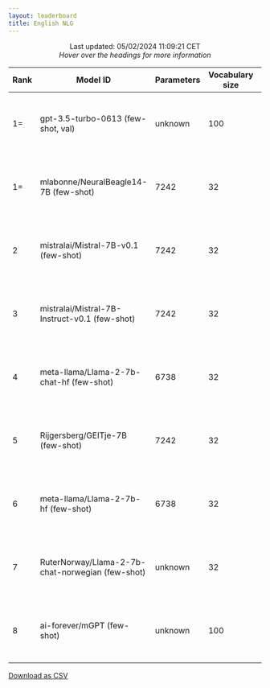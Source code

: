 ```yaml
---
layout: leaderboard
title: English NLG
---
```


<center>Last updated: 05/02/2024 11:09:21 CET</center>
<center><i>Hover over the headings for more information</i></center>

<div class="table-wrapper centered">
<table id="english-nlg" class="sortable fixed centered small-font">
 <thead>
  <tr>
   <th><span data-toggle="tooltip" data-placement="bottom" data-container="body" title="ScandEval statistically significant model rank">Rank</span></th>
   <th><span data-toggle="tooltip" data-placement="bottom" data-container="body" title="Hugging Face Hub Model ID">Model ID</span></th>
   <th><span data-toggle="tooltip" data-placement="bottom" data-container="body" title="Number of parameters in the model, in millions">Parameters</span></th>
   <th><span data-toggle="tooltip" data-placement="bottom" data-container="body" title="Number of unique tokens that the model has been trained on, in thousands">Vocabulary size</span></th>
   <th><span data-toggle="tooltip" data-placement="bottom" data-container="body" title="The maximum amount of tokens the model can process">Context</span></th>
   <th><span data-toggle="tooltip" data-placement="bottom" data-container="body" title="Number of tokens processed per second / Number of tokens processed in small documents per second">Speed</span></th>

   <th id="score-col"><span data-toggle="tooltip" data-placement="bottom" data-container="body" title="ScandEval score">Score</span></th>
    
   <th><span data-toggle="tooltip" data-placement="bottom" data-container="body" title="English named entity recognition - Micro-average F1-score without MISC tags / Micro-average F1-score with MISC tags">CoNLL-en</span></th>
   <th><span data-toggle="tooltip" data-placement="bottom" data-container="body" title="English sentiment classification - Matthews Correlation Coefficient / Macro-average F1-score">SST5</span></th>
   <th><span data-toggle="tooltip" data-placement="bottom" data-container="body" title="English linguistic acceptability - Matthews Correlation Coefficient / Macro-average F1-score">ScaLA-en</span></th>
   <th><span data-toggle="tooltip" data-placement="bottom" data-container="body" title="English question answering - Exact Match / F1-score">SQuAD</span></th>
   <th><span data-toggle="tooltip" data-placement="bottom" data-container="body" title="English summarization - BERTScore / ROUGE-L">CNN-DailyMail</span></th>
   <th><span data-toggle="tooltip" data-placement="bottom" data-container="body" title="English knowledge - Matthews Correlation Coefficient / Accuracy">MMLU</span></th>
   <th><span data-toggle="tooltip" data-placement="bottom" data-container="body" title="English knowledge - Matthews Correlation Coefficient / Accuracy">ARC</span></th>
   <th><span data-toggle="tooltip" data-placement="bottom" data-container="body" title="English common sense reasoning - Matthews Correlation Coefficient / Accuracy">HellaSwag</span></th>
  </tr>
 </thead>
 <tbody>
  <tr>
   <td class="rank">1=</td> <!-- Rank -->
   <td>gpt-3.5-turbo-0613 (few-shot, val)</td> <!-- Model ID -->
   <td class="num_model_parameters">unknown</td> <!-- Number of trainable parameters -->
   <td class="vocabulary_size">100</td> <!-- Size of the model's vocabulary -->
   <td class="max_sequence_length">4095</td> <!-- Maximum sequence length of the model-->
   <td class="speed">1,344 ± 455 / 4,023 ± 590</td> <!-- Model inference speed -->
   <td class="score">64.18 ± 2.20</td> <!-- ScandEval score -->
   <td class="en ner">71.48 ± 2.47 / 69.71 ± 1.59</td> <!-- CoNLL-en -->
   <td class="en sent">66.41 ± 2.66 / 68.72 ± 1.87</td> <!-- SST5 -->
   <td class="en la">41.43 ± 2.57 / 70.34 ± 1.35</td> <!-- ScaLA-en -->
   <td class="en qa">67.90 ± 1.61 / 85.57 ± 0.84</td> <!-- SQuAD -->
   <td class="en summ">69.57 ± 0.18 / 24.41 ± 0.39</td> <!-- CNN-DailyMail -->
   <td class="en know">43.69 ± 3.59 / 57.38 ± 3.06</td> <!-- MMLU -->
   <td class="en know">70.03 ± 2.09 / 77.38 ± 1.61</td> <!-- ARC -->
   <td class="en reason">75.60 ± 3.04 / 81.48 ± 2.31</td> <!-- HellaSwag -->
  </tr>
  <tr>
   <td class="rank">1=</td> <!-- Rank -->
   <td>mlabonne/NeuralBeagle14-7B (few-shot)</td> <!-- Model ID -->
   <td class="num_model_parameters">7242</td> <!-- Number of trainable parameters -->
   <td class="vocabulary_size">32</td> <!-- Size of the model's vocabulary -->
   <td class="max_sequence_length">8192</td> <!-- Maximum sequence length of the model-->
   <td class="speed">3,065 ± 472 / 1,055 ± 321</td> <!-- Model inference speed -->
   <td class="score">60.58 ± 1.89</td> <!-- ScandEval score -->
   <td class="en ner">69.47 ± 1.17 / 60.75 ± 1.72</td> <!-- CoNLL-en -->
   <td class="en sent">67.17 ± 1.42 / 72.56 ± 0.60</td> <!-- SST5 -->
   <td class="en la">35.50 ± 3.23 / 66.71 ± 1.90</td> <!-- ScaLA-en -->
   <td class="en qa">46.42 ± 3.41 / 73.71 ± 1.24</td> <!-- SQuAD -->
   <td class="en summ">70.19 ± 0.66 / 26.11 ± 0.80</td> <!-- CNN-DailyMail -->
   <td class="en know">48.84 ± 1.28 / 61.33 ± 0.97</td> <!-- MMLU -->
   <td class="en know">76.25 ± 0.93 / 82.21 ± 0.69</td> <!-- ARC -->
   <td class="en reason">72.79 ± 2.23 / 79.47 ± 1.68</td> <!-- HellaSwag -->
  </tr>
  <tr>
   <td class="rank">2</td> <!-- Rank -->
   <td>mistralai/Mistral-7B-v0.1 (few-shot)</td> <!-- Model ID -->
   <td class="num_model_parameters">7242</td> <!-- Number of trainable parameters -->
   <td class="vocabulary_size">32</td> <!-- Size of the model's vocabulary -->
   <td class="max_sequence_length">32768</td> <!-- Maximum sequence length of the model-->
   <td class="speed">2,657 ± 524 / 880 ± 278</td> <!-- Model inference speed -->
   <td class="score">55.19 ± 2.37</td> <!-- ScandEval score -->
   <td class="en ner">63.40 ± 2.72 / 56.92 ± 2.17</td> <!-- CoNLL-en -->
   <td class="en sent">68.17 ± 1.33 / 70.74 ± 0.93</td> <!-- SST5 -->
   <td class="en la">30.92 ± 4.81 / 63.79 ± 4.42</td> <!-- ScaLA-en -->
   <td class="en qa">58.79 ± 1.97 / 69.65 ± 2.00</td> <!-- SQuAD -->
   <td class="en summ">69.57 ± 0.44 / 25.55 ± 0.51</td> <!-- CNN-DailyMail -->
   <td class="en know">47.74 ± 1.26 / 60.63 ± 0.97</td> <!-- MMLU -->
   <td class="en know">73.33 ± 1.03 / 79.99 ± 0.76</td> <!-- ARC -->
   <td class="en reason">34.96 ± 4.19 / 49.62 ± 3.28</td> <!-- HellaSwag -->
  </tr>
  <tr>
   <td class="rank">3</td> <!-- Rank -->
   <td>mistralai/Mistral-7B-Instruct-v0.1 (few-shot)</td> <!-- Model ID -->
   <td class="num_model_parameters">7242</td> <!-- Number of trainable parameters -->
   <td class="vocabulary_size">32</td> <!-- Size of the model's vocabulary -->
   <td class="max_sequence_length">32768</td> <!-- Maximum sequence length of the model-->
   <td class="speed">5,443 ± 1,273 / 1,144 ± 364</td> <!-- Model inference speed -->
   <td class="score">53.55 ± 1.63</td> <!-- ScandEval score -->
   <td class="en ner">57.58 ± 2.30 / 47.94 ± 2.89</td> <!-- CoNLL-en -->
   <td class="en sent">61.44 ± 2.02 / 69.47 ± 0.98</td> <!-- SST5 -->
   <td class="en la">34.92 ± 2.40 / 66.67 ± 1.41</td> <!-- ScaLA-en -->
   <td class="en qa">65.46 ± 1.74 / 81.96 ± 0.56</td> <!-- SQuAD -->
   <td class="en summ">69.90 ± 0.35 / 25.08 ± 0.43</td> <!-- CNN-DailyMail -->
   <td class="en know">38.40 ± 0.98 / 53.43 ± 0.76</td> <!-- MMLU -->
   <td class="en know">61.26 ± 1.16 / 70.87 ± 0.87</td> <!-- ARC -->
   <td class="en reason">35.72 ± 1.56 / 49.69 ± 1.42</td> <!-- HellaSwag -->
  </tr>
  <tr>
   <td class="rank">4</td> <!-- Rank -->
   <td>meta-llama/Llama-2-7b-chat-hf (few-shot)</td> <!-- Model ID -->
   <td class="num_model_parameters">6738</td> <!-- Number of trainable parameters -->
   <td class="vocabulary_size">32</td> <!-- Size of the model's vocabulary -->
   <td class="max_sequence_length">4096</td> <!-- Maximum sequence length of the model-->
   <td class="speed">2,643 ± 455 / 800 ± 247</td> <!-- Model inference speed -->
   <td class="score">50.17 ± 1.30</td> <!-- ScandEval score -->
   <td class="en ner">62.53 ± 1.35 / 53.42 ± 2.04</td> <!-- CoNLL-en -->
   <td class="en sent">62.23 ± 1.29 / 68.09 ± 1.34</td> <!-- SST5 -->
   <td class="en la">22.71 ± 1.81 / 60.79 ± 1.08</td> <!-- ScaLA-en -->
   <td class="en qa">64.54 ± 1.41 / 80.82 ± 0.81</td> <!-- SQuAD -->
   <td class="en summ">69.98 ± 0.33 / 25.77 ± 0.35</td> <!-- CNN-DailyMail -->
   <td class="en know">30.47 ± 0.70 / 46.82 ± 0.55</td> <!-- MMLU -->
   <td class="en know">47.57 ± 1.35 / 60.62 ± 1.05</td> <!-- ARC -->
   <td class="en reason">30.18 ± 1.87 / 45.85 ± 1.98</td> <!-- HellaSwag -->
  </tr>
  <tr>
   <td class="rank">5</td> <!-- Rank -->
   <td>Rijgersberg/GEITje-7B (few-shot)</td> <!-- Model ID -->
   <td class="num_model_parameters">7242</td> <!-- Number of trainable parameters -->
   <td class="vocabulary_size">32</td> <!-- Size of the model's vocabulary -->
   <td class="max_sequence_length">32768</td> <!-- Maximum sequence length of the model-->
   <td class="speed">10,401 ± 2,529 / 2,123 ± 690</td> <!-- Model inference speed -->
   <td class="score">46.29 ± 1.93</td> <!-- ScandEval score -->
   <td class="en ner">53.39 ± 2.97 / 47.76 ± 2.67</td> <!-- CoNLL-en -->
   <td class="en sent">65.21 ± 1.35 / 65.73 ± 1.61</td> <!-- SST5 -->
   <td class="en la">12.63 ± 2.60 / 50.10 ± 3.87</td> <!-- ScaLA-en -->
   <td class="en qa">65.74 ± 2.31 / 77.95 ± 1.84</td> <!-- SQuAD -->
   <td class="en summ">68.05 ± 0.54 / 24.11 ± 0.59</td> <!-- CNN-DailyMail -->
   <td class="en know">31.65 ± 1.00 / 47.19 ± 0.83</td> <!-- MMLU -->
   <td class="en know">51.00 ± 1.02 / 62.98 ± 0.78</td> <!-- ARC -->
   <td class="en reason">17.69 ± 2.71 / 35.94 ± 2.08</td> <!-- HellaSwag -->
  </tr>
  <tr>
   <td class="rank">6</td> <!-- Rank -->
   <td>meta-llama/Llama-2-7b-hf (few-shot)</td> <!-- Model ID -->
   <td class="num_model_parameters">6738</td> <!-- Number of trainable parameters -->
   <td class="vocabulary_size">32</td> <!-- Size of the model's vocabulary -->
   <td class="max_sequence_length">4096</td> <!-- Maximum sequence length of the model-->
   <td class="speed">2,648 ± 467 / 799 ± 250</td> <!-- Model inference speed -->
   <td class="score">42.77 ± 2.03</td> <!-- ScandEval score -->
   <td class="en ner">55.27 ± 2.79 / 50.25 ± 2.12</td> <!-- CoNLL-en -->
   <td class="en sent">65.16 ± 1.21 / 66.86 ± 1.32</td> <!-- SST5 -->
   <td class="en la">20.43 ± 3.69 / 55.98 ± 4.88</td> <!-- ScaLA-en -->
   <td class="en qa">44.64 ± 3.00 / 53.75 ± 3.18</td> <!-- SQuAD -->
   <td class="en summ">68.99 ± 0.60 / 24.81 ± 0.67</td> <!-- CNN-DailyMail -->
   <td class="en know">25.98 ± 0.90 / 42.52 ± 0.62</td> <!-- MMLU -->
   <td class="en know">40.30 ± 1.30 / 54.64 ± 1.09</td> <!-- ARC -->
   <td class="en reason">11.77 ± 1.81 / 31.25 ± 1.99</td> <!-- HellaSwag -->
  </tr>
  <tr>
   <td class="rank">7</td> <!-- Rank -->
   <td>RuterNorway/Llama-2-7b-chat-norwegian (few-shot)</td> <!-- Model ID -->
   <td class="num_model_parameters">unknown</td> <!-- Number of trainable parameters -->
   <td class="vocabulary_size">32</td> <!-- Size of the model's vocabulary -->
   <td class="max_sequence_length">4096</td> <!-- Maximum sequence length of the model-->
   <td class="speed">10,890 ± 2,686 / 2,186 ± 750</td> <!-- Model inference speed -->
   <td class="score">20.91 ± 3.02</td> <!-- ScandEval score -->
   <td class="en ner">18.69 ± 7.23 / 18.50 ± 6.51</td> <!-- CoNLL-en -->
   <td class="en sent">21.95 ± 6.30 / 33.38 ± 4.79</td> <!-- SST5 -->
   <td class="en la">0.01 ± 1.91 / 39.40 ± 3.94</td> <!-- ScaLA-en -->
   <td class="en qa">36.70 ± 2.02 / 50.85 ± 1.85</td> <!-- SQuAD -->
   <td class="en summ">60.11 ± 1.39 / 16.29 ± 0.69</td> <!-- CNN-DailyMail -->
   <td class="en know">3.71 ± 0.75 / 28.35 ± 0.99</td> <!-- MMLU -->
   <td class="en know">12.89 ± 1.89 / 33.67 ± 1.39</td> <!-- ARC -->
   <td class="en reason">0.62 ± 0.99 / 24.68 ± 0.55</td> <!-- HellaSwag -->
  </tr>
  <tr>
   <td class="rank">8</td> <!-- Rank -->
   <td>ai-forever/mGPT (few-shot)</td> <!-- Model ID -->
   <td class="num_model_parameters">unknown</td> <!-- Number of trainable parameters -->
   <td class="vocabulary_size">100</td> <!-- Size of the model's vocabulary -->
   <td class="max_sequence_length">1024</td> <!-- Maximum sequence length of the model-->
   <td class="speed">13,551 ± 4,259 / 2,563 ± 838</td> <!-- Model inference speed -->
   <td class="score">5.96 ± 1.33</td> <!-- ScandEval score -->
   <td class="en ner">1.55 ± 1.98 / 1.45 ± 1.82</td> <!-- CoNLL-en -->
   <td class="en sent">-0.28 ± 0.83 / 20.27 ± 0.75</td> <!-- SST5 -->
   <td class="en la">0.25 ± 1.90 / 37.98 ± 2.75</td> <!-- ScaLA-en -->
   <td class="en qa">5.57 ± 3.10 / 11.14 ± 4.67</td> <!-- SQuAD -->
   <td class="en summ">34.87 ± 0.08 / 3.34 ± 0.07</td> <!-- CNN-DailyMail -->
   <td class="en know">0.16 ± 1.00 / 22.81 ± 0.61</td> <!-- MMLU -->
   <td class="en know">0.26 ± 0.38 / 22.28 ± 0.60</td> <!-- ARC -->
   <td class="en reason">-0.45 ± 0.72 / 24.56 ± 0.45</td> <!-- HellaSwag -->
  </tr>
 </tbody>
</table>
</div>

<div class="end-note">
  <a href="https://scandeval.com/english-nlg.csv" target="_blank">Download as CSV</a>
</div>